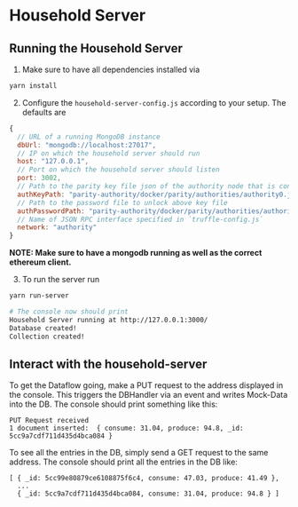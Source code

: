 # Household Server

## Running the Household Server

1. Make sure to have all dependencies installed via
```bash
yarn install
```
2. Configure the `household-server-config.js` according to your setup. The defaults are
```javascript
{
  // URL of a running MongoDB instance
  dbUrl: "mongodb://localhost:27017",
  // IP on which the household server should run
  host: "127.0.0.1",
  // Port on which the household server should listen
  port: 3002,
  // Path to the parity key file json of the authority node that is connected to the household server
  authKeyPath: "parity-authority/docker/parity/authorities/authority0.json",
  // Path to the password file to unlock above key file
  authPasswordPath: "parity-authority/docker/parity/authorities/authority0.pwd",
  // Name of JSON RPC interface specified in `truffle-config.js`
  network: "authority"
}
```
**NOTE: Make sure to have a mongodb running as well as the correct ethereum client.** 

3. To run the server run
```bash
yarn run-server

# The console now should print
Household Server running at http://127.0.0.1:3000/
Database created!
Collection created!
``` 

## Interact with the household-server
To get the Dataflow going, make a PUT request to the address displayed in the console.
This triggers the DBHandler via an event and writes Mock-Data into the DB.
The console should print something like this:
```
PUT Request received
1 document inserted:  { consume: 31.04, produce: 94.8, _id: 5cc9a7cdf711d435d4bca084 }
```
To see all the entries in the DB, simply send a GET request to the same address.
The console should print all the entries in the DB like:
```
[ { _id: 5cc99e80879ce6108875f6c4, consume: 47.03, produce: 41.49 },
  ...
  { _id: 5cc9a7cdf711d435d4bca084, consume: 31.04, produce: 94.8 } ]
  ```
